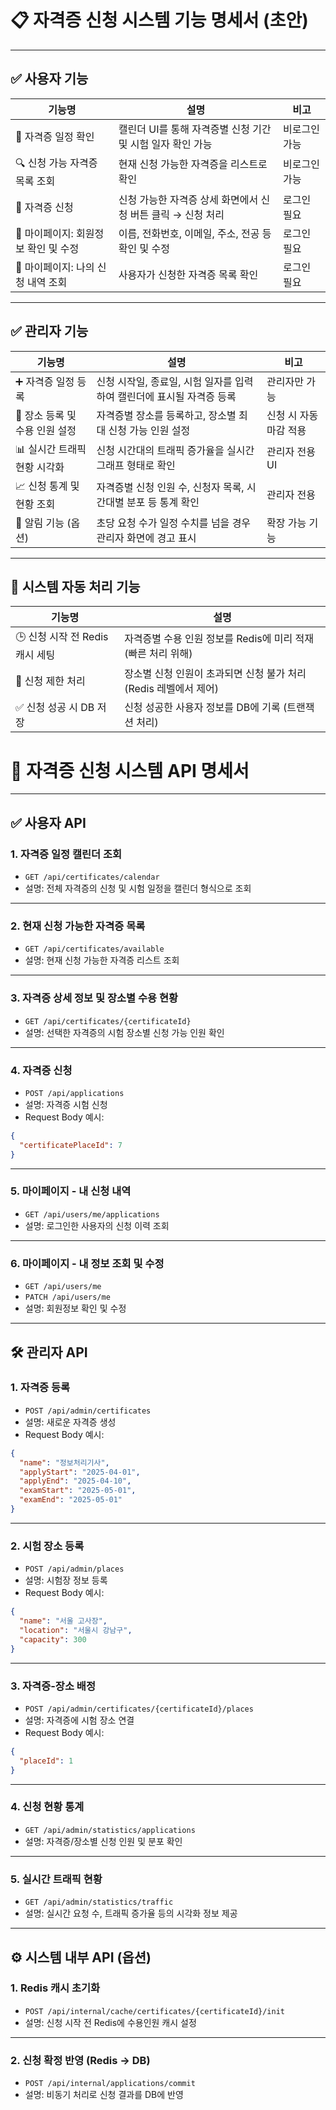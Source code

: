 
# 📋 자격증 신청 시스템 기능 명세서 (초안)

---

## ✅ 사용자 기능

| 기능명 | 설명 | 비고 |
|--------|------|------|
| 📅 자격증 일정 확인 | 캘린더 UI를 통해 자격증별 신청 기간 및 시험 일자 확인 가능 | 비로그인 가능 |
| 🔍 신청 가능 자격증 목록 조회 | 현재 신청 가능한 자격증을 리스트로 확인 | 비로그인 가능 |
| 📝 자격증 신청 | 신청 가능한 자격증 상세 화면에서 신청 버튼 클릭 → 신청 처리 | 로그인 필요 |
| 👤 마이페이지: 회원정보 확인 및 수정 | 이름, 전화번호, 이메일, 주소, 전공 등 확인 및 수정 | 로그인 필요 |
| 📄 마이페이지: 나의 신청 내역 조회 | 사용자가 신청한 자격증 목록 확인 | 로그인 필요 |

---

## ✅ 관리자 기능

| 기능명 | 설명 | 비고 |
|--------|------|------|
| ➕ 자격증 일정 등록 | 신청 시작일, 종료일, 시험 일자를 입력하여 캘린더에 표시될 자격증 등록 | 관리자만 가능 |
| 🏢 장소 등록 및 수용 인원 설정 | 자격증별 장소를 등록하고, 장소별 최대 신청 가능 인원 설정 | 신청 시 자동 마감 적용 |
| 📊 실시간 트래픽 현황 시각화 | 신청 시간대의 트래픽 증가율을 실시간 그래프 형태로 확인 | 관리자 전용 UI |
| 📈 신청 통계 및 현황 조회 | 자격증별 신청 인원 수, 신청자 목록, 시간대별 분포 등 통계 확인 | 관리자 전용 |
| 🔔 알림 기능 (옵션) | 초당 요청 수가 일정 수치를 넘을 경우 관리자 화면에 경고 표시 | 확장 가능 기능 |

---

## 🧠 시스템 자동 처리 기능

| 기능명 | 설명 |
|--------|------|
| 🕒 신청 시작 전 Redis 캐시 세팅 | 자격증별 수용 인원 정보를 Redis에 미리 적재 (빠른 처리 위해) |
| 🚫 신청 제한 처리 | 장소별 신청 인원이 초과되면 신청 불가 처리 (Redis 레벨에서 제어) |
| ✅ 신청 성공 시 DB 저장 | 신청 성공한 사용자 정보를 DB에 기록 (트랜잭션 처리) |

# 📘 자격증 신청 시스템 API 명세서

---

## ✅ 사용자 API

### 1. 자격증 일정 캘린더 조회
- `GET /api/certificates/calendar`
- 설명: 전체 자격증의 신청 및 시험 일정을 캘린더 형식으로 조회

---

### 2. 현재 신청 가능한 자격증 목록
- `GET /api/certificates/available`
- 설명: 현재 신청 가능한 자격증 리스트 조회

---

### 3. 자격증 상세 정보 및 장소별 수용 현황
- `GET /api/certificates/{certificateId}`
- 설명: 선택한 자격증의 시험 장소별 신청 가능 인원 확인

---

### 4. 자격증 신청
- `POST /api/applications`
- 설명: 자격증 시험 신청
- Request Body 예시:
```json
{
  "certificatePlaceId": 7
}
```

---

### 5. 마이페이지 - 내 신청 내역
- `GET /api/users/me/applications`
- 설명: 로그인한 사용자의 신청 이력 조회

---

### 6. 마이페이지 - 내 정보 조회 및 수정
- `GET /api/users/me`
- `PATCH /api/users/me`
- 설명: 회원정보 확인 및 수정

---

## 🛠️ 관리자 API

### 1. 자격증 등록
- `POST /api/admin/certificates`
- 설명: 새로운 자격증 생성
- Request Body 예시:
```json
{
  "name": "정보처리기사",
  "applyStart": "2025-04-01",
  "applyEnd": "2025-04-10",
  "examStart": "2025-05-01",
  "examEnd": "2025-05-01"
}
```

---

### 2. 시험 장소 등록
- `POST /api/admin/places`
- 설명: 시험장 정보 등록
- Request Body 예시:
```json
{
  "name": "서울 고사장",
  "location": "서울시 강남구",
  "capacity": 300
}
```

---

### 3. 자격증-장소 배정
- `POST /api/admin/certificates/{certificateId}/places`
- 설명: 자격증에 시험 장소 연결
- Request Body 예시:
```json
{
  "placeId": 1
}
```

---

### 4. 신청 현황 통계
- `GET /api/admin/statistics/applications`
- 설명: 자격증/장소별 신청 인원 및 분포 확인

---

### 5. 실시간 트래픽 현황
- `GET /api/admin/statistics/traffic`
- 설명: 실시간 요청 수, 트래픽 증가율 등의 시각화 정보 제공

---

## ⚙️ 시스템 내부 API (옵션)

### 1. Redis 캐시 초기화
- `POST /api/internal/cache/certificates/{certificateId}/init`
- 설명: 신청 시작 전 Redis에 수용인원 캐시 설정

---

### 2. 신청 확정 반영 (Redis → DB)
- `POST /api/internal/applications/commit`
- 설명: 비동기 처리로 신청 결과를 DB에 반영
